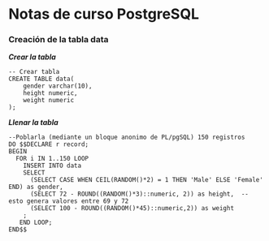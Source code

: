 # Notas de curso PostgreSQL

### Creación de la tabla data

***Crear la tabla***
```
-- Crear tabla
CREATE TABLE data(
    gender varchar(10),
    height numeric,
    weight numeric
);
```
***Llenar la tabla***
```
--Poblarla (mediante un bloque anonimo de PL/pgSQL) 150 registros
DO $$DECLARE r record;
BEGIN 
  FOR i IN 1..150 LOOP
    INSERT INTO data 
    SELECT
      (SELECT CASE WHEN CEIL(RANDOM()*2) = 1 THEN 'Male' ELSE 'Female' END) as gender,
      (SELECT 72 - ROUND((RANDOM()*3)::numeric, 2)) as height,  -- esto genera valores entre 69 y 72
      (SELECT 100 - ROUND((RANDOM()*45)::numeric,2)) as weight
    ;
   END LOOP;
END$$
```
